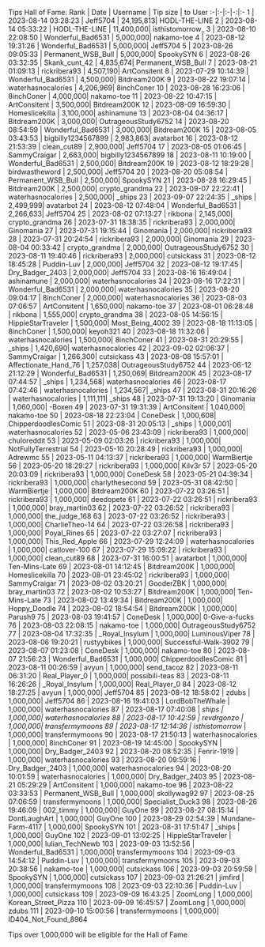 Tips Hall of Fame:
Rank | Date | Username | Tip size | to User
:-|:-|:-|-:|:-
1 | 2023-08-14 03:28:23 | Jeff5704 | 24,195,813| HODL-THE-LINE
2 | 2023-08-14 05:33:22 | HODL-THE-LINE | 11,400,000| isthistomorrow_
3 | 2023-08-10 22:08:50 | Wonderful_Bad6531 | 5,000,000| nakamo-toe
4 | 2023-08-12 19:31:26 | Wonderful_Bad6531 | 5,000,000| Jeff5704
5 | 2023-08-26 09:05:33 | Permanent_WSB_Bull | 5,000,000| SpookySYN
6 | 2023-08-26 03:32:35 | Skank_cunt_42 | 4,835,674| Permanent_WSB_Bull
7 | 2023-08-21 01:09:13 | rickribera93 | 4,507,190| ArtConsitent
8 | 2023-07-29 10:14:39 | Wonderful_Bad6531 | 4,500,000| Bitdream200K
9 | 2023-08-22 19:07:14 | waterhasnocalories | 4,206,969| 8inchConer
10 | 2023-08-28 16:23:06 | 8inchConer | 4,000,000| nakamo-toe
11 | 2023-08-22 10:47:15 | ArtConsitent | 3,500,000| Bitdream200K
12 | 2023-08-09 16:59:30 | Homeslicekilla | 3,100,000| ashinamune
13 | 2023-08-04 04:36:17 | Bitdream200K | 3,000,000| OutrageousStudy6752
14 | 2023-08-20 08:54:59 | Wonderful_Bad6531 | 3,000,000| Bitdream200K
15 | 2023-08-05 03:43:53 | bigbilly1234567899 | 2,983,863| avatarbot
16 | 2023-08-12 21:53:39 | clean_cut89 | 2,900,000| Jeff5704
17 | 2023-08-05 01:06:45 | SammyCraigar | 2,663,000| bigbilly1234567899
18 | 2023-08-11 10:19:00 | Wonderful_Bad6531 | 2,500,000| Bitdream200K
19 | 2023-08-12 18:29:28 | birdwastheword | 2,500,000| Jeff5704
20 | 2023-08-20 05:08:54 | Permanent_WSB_Bull | 2,500,000| SpookySYN
21 | 2023-08-28 16:29:45 | Bitdream200K | 2,500,000| crypto_grandma
22 | 2023-09-07 22:22:41 | waterhasnocalories | 2,500,000| _ships
23 | 2023-09-07 22:24:35 | _ships | 2,499,999| avatarbot
24 | 2023-08-12 07:48:04 | Wonderful_Bad6531 | 2,266,633| Jeff5704
25 | 2023-08-02 07:13:27 | rikbona | 2,145,000| crypto_grandma
26 | 2023-07-31 18:38:35 | rickribera93 | 2,000,000| Ginomania
27 | 2023-07-31 19:15:44 | Ginomania | 2,000,000| rickribera93
28 | 2023-07-31 20:24:54 | rickribera93 | 2,000,000| Ginomania
29 | 2023-08-04 00:33:42 | crypto_grandma | 2,000,000| OutrageousStudy6752
30 | 2023-08-11 19:40:46 | rickribera93 | 2,000,000| cutsickass
31 | 2023-08-12 18:45:28 | Puddin-Luv | 2,000,000| Jeff5704
32 | 2023-08-12 19:17:45 | Dry_Badger_2403 | 2,000,000| Jeff5704
33 | 2023-08-16 16:49:04 | ashinamune | 2,000,000| waterhasnocalories
34 | 2023-08-16 17:22:31 | Wonderful_Bad6531 | 2,000,000| waterhasnocalories
35 | 2023-08-20 09:04:17 | 8inchConer | 2,000,000| waterhasnocalories
36 | 2023-08-03 07:06:57 | ArtConsitent | 1,650,000| nakamo-toe
37 | 2023-08-01 06:28:48 | rikbona | 1,555,000| crypto_grandma
38 | 2023-08-05 14:56:15 | HippieStarTraveler | 1,500,000| Most_Being_4002
39 | 2023-08-18 11:13:05 | 8inchConer | 1,500,000| keyoh321
40 | 2023-08-18 11:32:06 | waterhasnocalories | 1,500,000| 8inchConer
41 | 2023-08-31 20:29:55 | _ships | 1,420,690| waterhasnocalories
42 | 2023-09-02 02:06:37 | SammyCraigar | 1,266,300| cutsickass
43 | 2023-08-08 15:57:01 | Affectionate_Hand_76 | 1,257,038| OutrageousStudy6752
44 | 2023-06-12 21:12:29 | Wonderful_Bad6531 | 1,250,069| Bitdream200K
45 | 2023-08-17 07:44:57 | _ships | 1,234,568| waterhasnocalories
46 | 2023-08-17 07:42:46 | waterhasnocalories | 1,234,567| _ships
47 | 2023-08-31 20:16:26 | waterhasnocalories | 1,111,111| _ships
48 | 2023-07-31 19:13:20 | Ginomania | 1,060,000| -Boxen
49 | 2023-07-31 19:31:39 | ArtConsitent | 1,040,000| nakamo-toe
50 | 2023-08-18 22:23:04 | ConeDesk | 1,000,608| ChipperdoodlesComic
51 | 2023-08-31 20:05:13 | _ships | 1,000,001| waterhasnocalories
52 | 2023-05-06 23:43:09 | rickribera93 | 1,000,000| chuloreddit
53 | 2023-05-09 02:03:26 | rickribera93 | 1,000,000| NotFullyTerrestrial
54 | 2023-05-10 20:28:49 | rickribera93 | 1,000,000| Adrewmc
55 | 2023-05-11 04:13:37 | rickribera93 | 1,000,000| WarmBiertje
56 | 2023-05-20 18:29:27 | rickribera93 | 1,000,000| Kilv3r
57 | 2023-05-20 20:03:09 | rickribera93 | 1,000,000| ConeDesk
58 | 2023-05-21 04:39:34 | rickribera93 | 1,000,000| charlythesecond
59 | 2023-05-31 08:42:50 | WarmBiertje | 1,000,000| Bitdream200K
60 | 2023-07-22 03:26:51 | rickribera93 | 1,000,000| deedopete
61 | 2023-07-22 03:26:51 | rickribera93 | 1,000,000| bray_martin03
62 | 2023-07-22 03:26:52 | rickribera93 | 1,000,000| the_judge_168
63 | 2023-07-22 03:26:52 | rickribera93 | 1,000,000| CharlieTheo-14
64 | 2023-07-22 03:26:58 | rickribera93 | 1,000,000| Poyal_Rines
65 | 2023-07-22 03:27:07 | rickribera93 | 1,000,000| This_Red_Apple
66 | 2023-07-29 12:24:09 | waterhasnocalories | 1,000,000| catlover-100
67 | 2023-07-29 15:09:22 | rickribera93 | 1,000,000| clean_cut89
68 | 2023-07-31 16:00:51 | avatarbot | 1,000,000| Ten-Mins-Late
69 | 2023-08-01 14:12:45 | Bitdream200K | 1,000,000| Homeslicekilla
70 | 2023-08-01 23:45:02 | rickribera93 | 1,000,000| SammyCraigar
71 | 2023-08-02 03:20:21 | GooderZBK | 1,000,000| bray_martin03
72 | 2023-08-02 10:53:27 | Bitdream200K | 1,000,000| Ten-Mins-Late
73 | 2023-08-02 13:49:34 | Bitdream200K | 1,000,000| Hoppy_Doodle
74 | 2023-08-02 18:54:54 | Bitdream200K | 1,000,000| Parush9
75 | 2023-08-03 19:41:57 | ConeDesk | 1,000,000| 0-Give-a-fucks
76 | 2023-08-03 22:08:15 | nakamo-toe | 1,000,000| OutrageousStudy6752
77 | 2023-08-04 17:32:35 | _Royal_Insylum | 1,000,000| LuminousViper
78 | 2023-08-06 19:20:21 | rustyybikes | 1,000,000| Successful-Walk-3902
79 | 2023-08-07 01:23:08 | ConeDesk | 1,000,000| nakamo-toe
80 | 2023-08-07 21:56:23 | Wonderful_Bad6531 | 1,000,000| ChipperdoodlesComic
81 | 2023-08-11 00:26:59 | avyun | 1,000,000| send_tacoz
82 | 2023-08-11 06:31:20 | Real_Player_0 | 1,000,000| possibili-teas
83 | 2023-08-11 16:26:26 | _Royal_Insylum | 1,000,000| Real_Player_0
84 | 2023-08-12 18:27:25 | avyun | 1,000,000| Jeff5704
85 | 2023-08-12 18:58:02 | zdubs | 1,000,000| Jeff5704
86 | 2023-08-16 19:41:03 | LordBobTheWhale | 1,000,000| waterhasnocalories
87 | 2023-08-17 07:40:08 | _ships | 1,000,000| waterhasnocalories
88 | 2023-08-17 10:42:59 | revdrgonzo | 1,000,000| transfermymoons
89 | 2023-08-17 12:14:36 | isthistomorrow_ | 1,000,000| transfermymoons
90 | 2023-08-17 21:50:13 | waterhasnocalories | 1,000,000| 8inchConer
91 | 2023-08-19 14:45:00 | SpookySYN | 1,000,000| Dry_Badger_2403
92 | 2023-08-20 08:52:35 | Fenrir-1919 | 1,000,000| waterhasnocalories
93 | 2023-08-20 09:59:16 | Dry_Badger_2403 | 1,000,000| waterhasnocalories
94 | 2023-08-20 10:01:59 | waterhasnocalories | 1,000,000| Dry_Badger_2403
95 | 2023-08-21 05:29:29 | ArtConsitent | 1,000,000| nakamo-toe
96 | 2023-08-22 03:33:53 | Permanent_WSB_Bull | 1,000,000| skollywag92
97 | 2023-08-25 07:06:59 | transfermymoons | 1,000,000| Specialist_Duck3
98 | 2023-08-26 19:46:09 | 002_timmy | 1,000,000| GuyOne
99 | 2023-08-27 08:15:14 | DontLaughArt | 1,000,000| GuyOne
100 | 2023-08-29 02:54:39 | Mundane-Farm-4117 | 1,000,000| SpookySYN
101 | 2023-08-31 17:51:47 | _ships | 1,000,000| GuyOne
102 | 2023-09-01 13:02:25 | HippieStarTraveler | 1,000,000| Iulian_TechNewb
103 | 2023-09-03 13:52:56 | Wonderful_Bad6531 | 1,000,000| transfermymoons
104 | 2023-09-03 14:54:12 | Puddin-Luv | 1,000,000| transfermymoons
105 | 2023-09-03 20:38:56 | nakamo-toe | 1,000,000| cutsickass
106 | 2023-09-03 20:59:59 | SpookySYN | 1,000,000| cutsickass
107 | 2023-09-03 21:26:21 | jimfird | 1,000,000| transfermymoons
108 | 2023-09-03 22:10:36 | Puddin-Luv | 1,000,000| cutsickass
109 | 2023-09-09 16:43:25 | ZoomLong | 1,000,000| Korean_Street_Pizza
110 | 2023-09-09 16:45:57 | ZoomLong | 1,000,000| zdubs
111 | 2023-09-10 15:00:56 | transfermymoons | 1,000,000| ID404_Not_Found_8964

Tips over 1,000,000 will be eligible for the Hall of Fame
